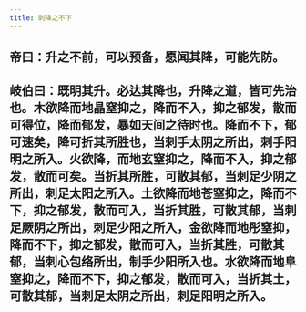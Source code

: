 ```yaml
---
title: 刺降之不下
---
```


## 帝曰：升之不前，可以预备，愿闻其降，可能先防。
## 岐伯曰：既明其升。必达其降也，升降之道，皆可先治也。木欲降而地晶窒抑之，降而不入，抑之郁发，散而可得位，降而郁发，暴如天间之待时也。降而不下，郁可速矣，降可折其所胜也，当刺手太阴之所出，刺手阳明之所入。火欲降，而地玄窒抑之，降而不入，抑之郁发，散而可矣。当折其所胜，可散其郁，当刺足少阴之所出，刺足太阳之所入。土欲降而地苍窒抑之，降而不下，抑之郁发，散而可入，当折其胜，可散其郁，当刺足厥阴之所出，刺足少阳之所入，金欲降而地彤窒抑，降而不下，抑之郁发，散而可入，当折其胜，可散其郁，当刺心包络所出，制手少阳所入也。水欲降而地阜窒抑之，降而不下，抑之郁发，散而可入，当折其土，可散其郁，当刺足太阴之所出，刺足阳明之所入。